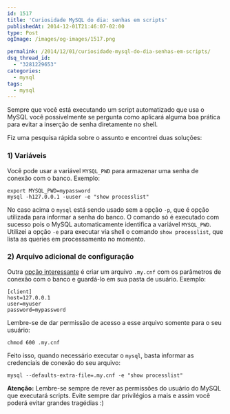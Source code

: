 ```yaml
---
id: 1517
title: 'Curiosidade MySQL do dia: senhas em scripts'
publishedAt: 2014-12-01T21:46:07-02:00
type: Post
ogImage: /images/og-images/1517.png

permalink: /2014/12/01/curiosidade-mysql-do-dia-senhas-em-scripts/
dsq_thread_id:
  - "3281229653"
categories:
  - mysql
tags:
  - mysql
---
```


Sempre que você está executando um script automatizado que usa o MySQL você possivelmente se pergunta como aplicará alguma boa prática para evitar a inserção de senha diretamente no shell.

Fiz uma pesquisa rápida sobre o assunto e encontrei duas soluções:

### 1) Variáveis

Você pode usar a variável `MYSQL_PWD` para armazenar uma senha de conexão com o banco. Exemplo:

```
export MYSQL_PWD=mypassword
mysql -h127.0.0.1 -uuser -e "show processlist"
```

No caso acima o `mysql` está sendo usado sem a opção `-p`, que é opção utilizada para informar a senha do banco. O comando só é executado com sucesso pois o MySQL automaticamente identifica a variável `MYSQL_PWD`. Utilizei a opção `-e` para executar via shell o comando `show processlist`, que lista as queries em processamento no momento.

### 2) Arquivo adicional de configuração

Outra [opção interessante](http://dev.mysql.com/doc/refman/5.5/en/password-security-user.html) é criar um arquivo `.my.cnf` com os parâmetros de conexão com o banco e guardá-lo em sua pasta de usuário. Exemplo:

```
[client]
host=127.0.0.1
user=myuser
password=mypassword
```

Lembre-se de dar permissão de acesso a esse arquivo somente para o seu usuário:

```
chmod 600 .my.cnf
```

Feito isso, quando necessário executar o `mysql`, basta informar as credenciais de conexão do seu arquivo:

```
mysql --defaults-extra-file=.my.cnf -e "show processlist"
```

**Atenção:** Lembre-se sempre de rever as permissões do usuário do MySQL que executará scripts. Evite sempre dar privilégios a mais e assim você poderá evitar grandes tragédias :)
